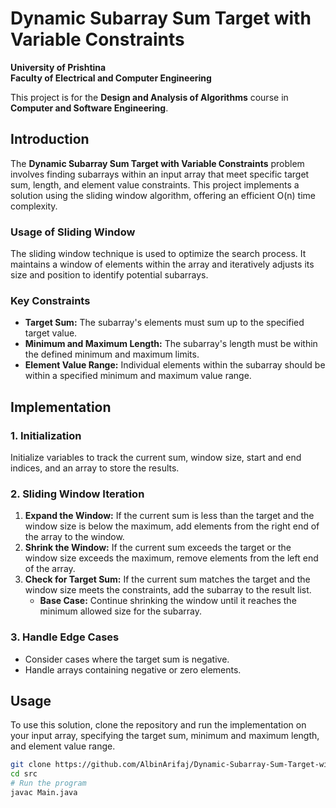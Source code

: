 # Dynamic Subarray Sum Target with Variable Constraints
**University of Prishtina**  
**Faculty of Electrical and Computer Engineering**  

This project is for the **Design and Analysis of Algorithms** course in **Computer and Software Engineering**.

## Introduction

The **Dynamic Subarray Sum Target with Variable Constraints** problem involves finding subarrays within an input array that meet specific target sum, length, and element value constraints. This project implements a solution using the sliding window algorithm, offering an efficient O(n) time complexity.

### Usage of Sliding Window

The sliding window technique is used to optimize the search process. It maintains a window of elements within the array and iteratively adjusts its size and position to identify potential subarrays.

### Key Constraints 
- **Target Sum:** The subarray's elements must sum up to the specified target value.
- **Minimum and Maximum Length:** The subarray's length must be within the defined minimum and maximum limits.
- **Element Value Range:** Individual elements within the subarray should be within a specified minimum and maximum value range.

## Implementation

### 1. Initialization
Initialize variables to track the current sum, window size, start and end indices, and an array to store the results.

### 2. Sliding Window Iteration

1. **Expand the Window:** If the current sum is less than the target and the window size is below the maximum, add elements from the right end of the array to the window.
2. **Shrink the Window:** If the current sum exceeds the target or the window size exceeds the maximum, remove elements from the left end of the array.
3. **Check for Target Sum:** If the current sum matches the target and the window size meets the constraints, add the subarray to the result list.  
    - **Base Case:** Continue shrinking the window until it reaches the minimum allowed size for the subarray.

### 3. Handle Edge Cases
- Consider cases where the target sum is negative.
- Handle arrays containing negative or zero elements.

## Usage

To use this solution, clone the repository and run the implementation on your input array, specifying the target sum, minimum and maximum length, and element value range.

```bash
git clone https://github.com/AlbinArifaj/Dynamic-Subarray-Sum-Target-with-Variable-Constraints
cd src
# Run the program
javac Main.java
